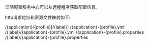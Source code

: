 证明配置服务中心可以从远程程序获取配置信息。

http请求地址和资源文件映射如下:

/{application}/{profile}[/{label}]
/{application}-{profile}.yml
/{label}/{application}-{profile}.yml
/{application}-{profile}.properties
/{label}/{application}-{profile}.properties